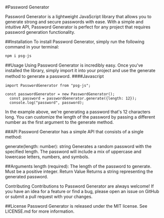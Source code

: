 #Password Generator

Password Generator is a lightweight JavaScript library that allows you to generate strong and secure passwords with ease. With a simple and intuitive API, Password Generator is perfect for any project that requires password generation functionality.

##Installation
To install Password Generator, simply run the following command in your terminal:
```bash
npm i psg-js
```

##Usage
Using Password Generator is incredibly easy. Once you've installed the library, simply import it into your project and use the generate method to generate a password.
####Javascript　

```react
import PasswordGenerator from "psg-js";

const passwordGenerator = new PasswordGenerator();
  const password = passwordGenerator.generate({length: 12});
  console.log("password", password);

```
In the example above, we're generating a password that's 12 characters long. You can customize the length of the password by passing a different number as the first argument to the generate method.

##API
Password Generator has a simple API that consists of a single method:

generate(length: number): string
Generates a random password with the specified length. The password will include a mix of uppercase and lowercase letters, numbers, and symbols.

##Arguments
length (required): The length of the password to generate. Must be a positive integer.
Return Value
Returns a string representing the generated password.

Contributing
Contributions to Password Generator are always welcome! If you have an idea for a feature or find a bug, please open an issue on GitHub or submit a pull request with your changes.

##License
Password Generator is released under the MIT license. See LICENSE.md for more information.
